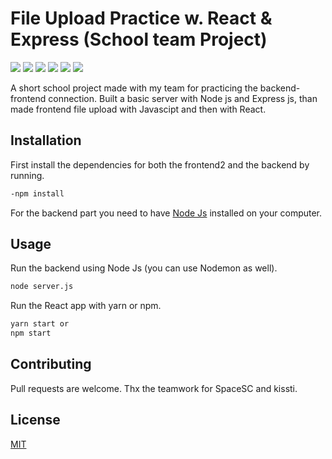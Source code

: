 # File Upload Practice w. React & Express (School team Project)

![](https://img.shields.io/badge/Javascript-ES6-yellow)
![](https://img.shields.io/badge/React-17.0.1-blue)
![](https://img.shields.io/badge/Node%20JS-14.16-brightgreen)
![](https://img.shields.io/badge/Express%20JS-4.17.1-lightgrey)
![](https://img.shields.io/badge/lowdb-1.0.0-red)
![](https://img.shields.io/badge/CORS-2.8.5-lightgrey)

A short school project made with my team for practicing the backend-frontend connection. Built a basic server with Node js and Express js, than made frontend file upload with Javascipt and then with React.

## Installation

First install the dependencies for both the frontend2 and the backend by running.

```bash
-npm install
```
For the backend part you need to have [Node Js](https://nodejs.org/en/) installed on your computer.

## Usage

Run the backend using Node Js (you can use Nodemon as well).

```bash
node server.js
```
Run the React app with yarn or npm.

```bash
yarn start or
npm start
```

## Contributing
Pull requests are welcome. Thx the teamwork for SpaceSC and kissti.

## License
[MIT](https://choosealicense.com/licenses/mit/)
